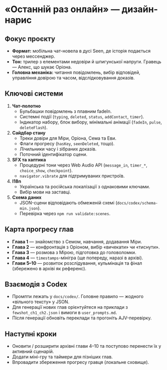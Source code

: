 # «Останній раз онлайн» — дизайн-нарис

## Фокус проєкту
- **Формат:** мобільна чат-новела в дусі Seen, де історія подається через мессенджер.
- **Тон:** трилер з елементами недовіри й шпигунської напруги. Гравець — Алекс, що шукає Оріона.
- **Головна механіка:** читання повідомлень, вибір відповідей, управління довірою та часом, відслідковування доказів.

## Ключові системи
1. **Чат-полотно**
   - Бульбашки повідомлень з плавним fadeIn.
   - Системні події (`typing`, `deleted`, `status`, `addContact`, `timer`).
   - Індикатор набору, блок вибору, мінімальні анімації (`fadeIn`, `pulse`, `deleteFlash`).
2. **Сайдбар стану**
   - Треки довіри для Міри, Оріона, Сема та Еви.
   - Флаги прогресу (`hasKey`, `seenDeleted`, тощо).
   - Лічильники часу і зібраних доказів.
   - Поточний ідентифікатор сцени.
3. **SFX та хаптика**
   - Процедурні тони через Web Audio API (`message_in`, `timer_*`, `choice_show`, `checkpoint`).
   - `navigator.vibrate` для підтримуваних пристроїв.
4. **I18n**
   - Українська та російська локалізації з однаковими ключами.
   - Вибір мови на заставці.
5. **Схема даних**
   - JSON-сцени відповідають обмеженій схемі (`docs/codex/schema-min.json`).
   - Перевірка через `npm run validate:scenes`.

## Карта прогресу глав
- **Глава 1** — знайомство з Семом, навчання, додавання Міри.
- **Глава 2** — конфронтація з Оріоном, вибір «вичекати» чи «тиснути».
- **Глава 3** — розмова з Мірою, підготовка до головоломки.
- **Глава 4** — `timestamps`-мінігра (ще попереду, наразі в архіві).
- **Глави 5–10** — розвиток розслідування, кульмінація та фінал (збережено в архіві як референс).

## Взаємодія з Codex
- Промпти лежать у `docs/codex/`. Головне правило — жодного «вільного тексту» у JSON.
- Для генерації нових глав орієнтуйтеся на приклади з `fewshot_ch1_ch2.json` і вимоги в `user_prompts.md`.
- Після генерації обновіть переклади та прогоніть AJV-перевірку.

## Наступні кроки
- Оновити / розширити архівні глави 4–10 та поступово перенести їх у активний сценарій.
- Додати міні-гру та таймери для пізніших глав.
- Впровадити збереження прогресу гравця (локальне сховище).

